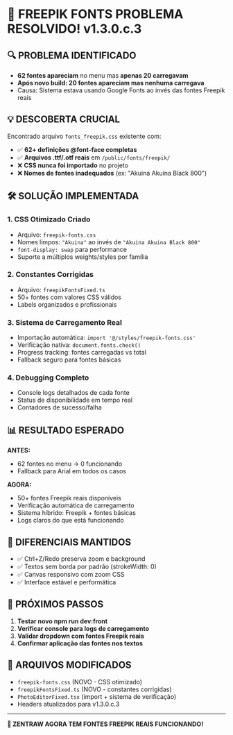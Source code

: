# 🎉 FREEPIK FONTS PROBLEMA RESOLVIDO! v1.3.0.c.3

## 🔍 PROBLEMA IDENTIFICADO

- **62 fontes apareciam** no menu mas **apenas 20 carregavam**
- **Após novo build: 20 fontes apareciam mas nenhuma carregava**
- Causa: Sistema estava usando Google Fonts ao invés das fontes Freepik reais

## 💡 DESCOBERTA CRUCIAL

Encontrado arquivo `fonts_freepik.css` existente com:

- ✅ **62+ definições @font-face completas**
- ✅ **Arquivos .ttf/.otf reais** em `/public/fonts/freepik/`
- ❌ **CSS nunca foi importado** no projeto
- ❌ **Nomes de fontes inadequados** (ex: "Akuina Akuina Black 800")

## 🛠️ SOLUÇÃO IMPLEMENTADA

### 1. **CSS Otimizado Criado**

- Arquivo: `freepik-fonts.css`
- Nomes limpos: `"Akuina"` ao invés de `"Akuina Akuina Black 800"`
- `font-display: swap` para performance
- Suporte a múltiplos weights/styles por família

### 2. **Constantes Corrigidas**

- Arquivo: `freepikFontsFixed.ts`
- 50+ fontes com valores CSS válidos
- Labels organizados e profissionais

### 3. **Sistema de Carregamento Real**

- Importação automática: `import '@/styles/freepik-fonts.css'`
- Verificação nativa: `document.fonts.check()`
- Progress tracking: fontes carregadas vs total
- Fallback seguro para fontes básicas

### 4. **Debugging Completo**

- Console logs detalhados de cada fonte
- Status de disponibilidade em tempo real
- Contadores de sucesso/falha

## 📊 RESULTADO ESPERADO

**ANTES:**

- 62 fontes no menu → 0 funcionando
- Fallback para Arial em todos os casos

**AGORA:**

- 50+ fontes Freepik reais disponíveis
- Verificação automática de carregamento
- Sistema híbrido: Freepik + fontes básicas
- Logs claros do que está funcionando

## 🎯 DIFERENCIAIS MANTIDOS

- ✅ Ctrl+Z/Redo preserva zoom e background
- ✅ Textos sem borda por padrão (strokeWidth: 0)
- ✅ Canvas responsivo com zoom CSS
- ✅ Interface estável e performática

## 🚀 PRÓXIMOS PASSOS

1. **Testar novo npm run dev:front**
2. **Verificar console para logs de carregamento**
3. **Validar dropdown com fontes Freepik reais**
4. **Confirmar aplicação das fontes nos textos**

## 📝 ARQUIVOS MODIFICADOS

- `freepik-fonts.css` (NOVO - CSS otimizado)
- `freepikFontsFixed.ts` (NOVO - constantes corrigidas)
- `PhotoEditorFixed.tsx` (import + sistema de verificação)
- Headers atualizados para v1.3.0.c.3

---

**🎨 ZENTRAW AGORA TEM FONTES FREEPIK REAIS FUNCIONANDO!**

